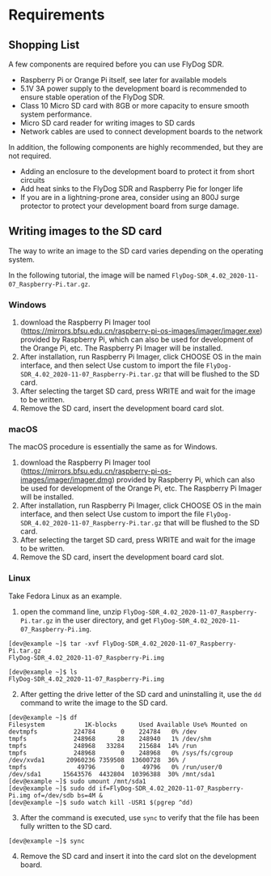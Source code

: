 # Requirements

## Shopping List

A few components are required before you can use FlyDog SDR.

 - Raspberry Pi or Orange Pi itself, see later for available models
 - 5.1V 3A power supply to the development board is recommended to ensure stable operation of the FlyDog SDR.
 - Class 10 Micro SD card with 8GB or more capacity to ensure smooth system performance.
 - Micro SD card reader for writing images to SD cards
 - Network cables are used to connect development boards to the network

In addition, the following components are highly recommended, but they are not required.

 - Adding an enclosure to the development board to protect it from short circuits
 - Add heat sinks to the FlyDog SDR and Raspberry Pie for longer life
 - If you are in a lightning-prone area, consider using an 800J surge protector to protect your development board from surge damage.

## Writing images to the SD card

The way to write an image to the SD card varies depending on the operating system.

In the following tutorial, the image will be named `FlyDog-SDR_4.02_2020-11-07_Raspberry-Pi.tar.gz`.

### Windows

 1. download the Raspberry Pi Imager tool (https://mirrors.bfsu.edu.cn/raspberry-pi-os-images/imager/imager.exe) provided by Raspberry Pi, which can also be used for development of the Orange Pi, etc. The Raspberry Pi Imager will be installed.
 2. After installation, run Raspberry Pi Imager, click CHOOSE OS in the main interface, and then select Use custom to import the file `FlyDog-SDR_4.02_2020-11-07_Raspberry-Pi.tar.gz` that will be flushed to the SD card.
 3. After selecting the target SD card, press WRITE and wait for the image to be written.
 4. Remove the SD card, insert the development board card slot.

### macOS

The macOS procedure is essentially the same as for Windows.

 1. download the Raspberry Pi Imager tool (https://mirrors.bfsu.edu.cn/raspberry-pi-os-images/imager/imager.dmg) provided by Raspberry Pi, which can also be used for development of the Orange Pi, etc. The Raspberry Pi Imager will be installed.
 2. After installation, run Raspberry Pi Imager, click CHOOSE OS in the main interface, and then select Use custom to import the file `FlyDog-SDR_4.02_2020-11-07_Raspberry-Pi.tar.gz` that will be flushed to the SD card.
 3. After selecting the target SD card, press WRITE and wait for the image to be written.
 4. Remove the SD card, insert the development board card slot.

### Linux

Take Fedora Linux as an example.

 1. open the command line, unzip `FlyDog-SDR_4.02_2020-11-07_Raspberry-Pi.tar.gz` in the user directory, and get `FlyDog-SDR_4.02_2020-11-07_Raspberry-Pi.img`.
```
[dev@example ~]$ tar -xvf FlyDog-SDR_4.02_2020-11-07_Raspberry-Pi.tar.gz
FlyDog-SDR_4.02_2020-11-07_Raspberry-Pi.img

[dev@example ~]$ ls
FlyDog-SDR_4.02_2020-11-07_Raspberry-Pi.img
```
 2. After getting the drive letter of the SD card and uninstalling it, use the `dd` command to write the image to the SD card.
```
[dev@example ~]$ df
Filesystem           1K-blocks      Used Available Use% Mounted on
devtmpfs          224784       0    224784   0% /dev
tmpfs             248968      28    248940   1% /dev/shm
tmpfs             248968   33284    215684  14% /run
tmpfs             248968       0    248968   0% /sys/fs/cgroup
/dev/xvda1      20960236 7359508  13600728  36% /
tmpfs              49796       0     49796   0% /run/user/0
/dev/sda1      15643576  4432804  10396388  30% /mnt/sda1
[dev@example ~]$ sudo umount /mnt/sda1
[dev@example ~]$ sudo dd if=FlyDog-SDR_4.02_2020-11-07_Raspberry-Pi.img of=/dev/sdb bs=4M &
[dev@example ~]$ sudo watch kill -USR1 $(pgrep ^dd)
```
 3. After the command is executed, use `sync` to verify that the file has been fully written to the SD card.
```
[dev@example ~]$ sync
```
 4. Remove the SD card and insert it into the card slot on the development board.
